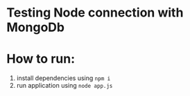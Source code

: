 # Testing Node connection with MongoDb

# How to run:
1. install dependencies using `npm i`
2. run application using `node app.js`